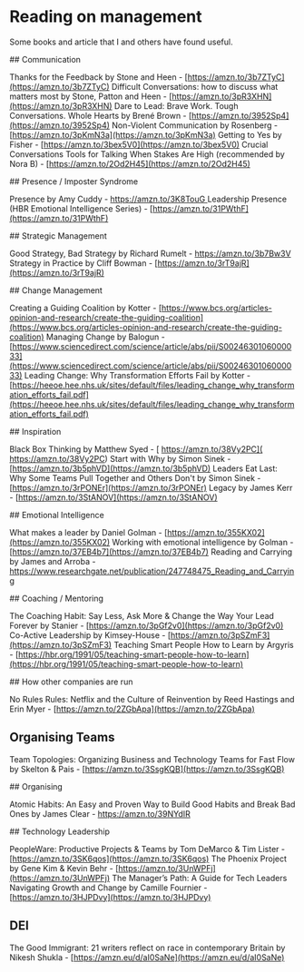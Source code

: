 # Reading on management

Some books and article that I and others have found useful.

## Communication

Thanks for the Feedback by Stone and Heen - [https://amzn.to/3b7ZTyC](https://amzn.to/3b7ZTyC)
Difficult Conversations: how to discuss what matters most by Stone, Patton and Heen - [https://amzn.to/3pR3XHN](https://amzn.to/3pR3XHN)
Dare to Lead: Brave Work. Tough Conversations. Whole Hearts by Brené Brown - [https://amzn.to/3952Sp4](https://amzn.to/3952Sp4)
Non-Violent Communication by Rosenberg - [https://amzn.to/3pKmN3a](https://amzn.to/3pKmN3a)
Getting to Yes by Fisher - [https://amzn.to/3bex5V0](https://amzn.to/3bex5V0)
Crucial Conversations Tools for Talking When Stakes Are High (recommended by Nora B) - [https://amzn.to/2Od2H45](https://amzn.to/2Od2H45)

## Presence / Imposter Syndrome

Presence by Amy Cuddy - [https://amzn.to/3K8TouG ](https://amzn.to/3K8TouG )
Leadership Presence (HBR Emotional Intelligence Series)  - [https://amzn.to/31PWthF](https://amzn.to/31PWthF)

## Strategic Management

Good Strategy, Bad Strategy by Richard Rumelt - [https://amzn.to/3b7Bw3V ](https://amzn.to/3b7Bw3V )
Strategy in Practice by Cliff Bowman - [https://amzn.to/3rT9ajR](https://amzn.to/3rT9ajR)

## Change Management

Creating a Guiding Coalition by Kotter - [https://www.bcs.org/articles-opinion-and-research/create-the-guiding-coalition](https://www.bcs.org/articles-opinion-and-research/create-the-guiding-coalition)
Managing Change by Balogun - [https://www.sciencedirect.com/science/article/abs/pii/S0024630106000033](https://www.sciencedirect.com/science/article/abs/pii/S0024630106000033)
Leading Change: Why Transformation Efforts Fail by Kotter - [https://heeoe.hee.nhs.uk/sites/default/files/leading_change_why_transformation_efforts_fail.pdf](https://heeoe.hee.nhs.uk/sites/default/files/leading_change_why_transformation_efforts_fail.pdf)

## Inspiration 

Black Box Thinking by Matthew Syed - [ https://amzn.to/38Vy2PC]( https://amzn.to/38Vy2PC)
Start with Why by Simon Sinek - [https://amzn.to/3b5phVD](https://amzn.to/3b5phVD)
Leaders Eat Last: Why Some Teams Pull Together and Others Don't by Simon Sinek - [https://amzn.to/3rPONEr](https://amzn.to/3rPONEr)
Legacy by James Kerr - [https://amzn.to/3StANOV](https://amzn.to/3StANOV)

## Emotional Intelligence

What makes a leader by Daniel Golman - [https://amzn.to/355KX02](https://amzn.to/355KX02)
Working with emotional intelligence by Golman - [https://amzn.to/37EB4b7](https://amzn.to/37EB4b7)
Reading and Carrying by James and Arroba - [https://www.researchgate.net/publication/247748475_Reading_and_Carrying ](https://www.researchgate.net/publication/247748475_Reading_and_Carrying )

## Coaching / Mentoring

The Coaching Habit: Say Less, Ask More & Change the Way Your Lead Forever by Stanier - [https://amzn.to/3pGf2v0](https://amzn.to/3pGf2v0)
Co-Active Leadership by Kimsey-House - [https://amzn.to/3pSZmF3](https://amzn.to/3pSZmF3)
Teaching Smart People How to Learn by Argyris - [https://hbr.org/1991/05/teaching-smart-people-how-to-learn](https://hbr.org/1991/05/teaching-smart-people-how-to-learn)

## How other companies are run

No Rules Rules: Netflix and the Culture of Reinvention by Reed Hastings and Erin Myer - [https://amzn.to/2ZGbApa](https://amzn.to/2ZGbApa)

## Organising Teams

Team Topologies: Organizing Business and Technology Teams for Fast Flow by Skelton & Pais - [https://amzn.to/3SsgKQB](https://amzn.to/3SsgKQB)

## Organising

Atomic Habits: An Easy and Proven Way to Build Good Habits and Break Bad Ones by James Clear - [https://amzn.to/39NYdIR ](https://amzn.to/39NYdIR )


## Technology Leadership

PeopleWare: Productive Projects & Teams by Tom DeMarco & Tim Lister - [https://amzn.to/3SK6qos](https://amzn.to/3SK6qos)
The Phoenix Project by Gene Kim & Kevin Behr - [https://amzn.to/3UnWPFj](https://amzn.to/3UnWPFj)
The Manager’s Path: A Guide for Tech Leaders Navigating Growth and Change by Camille Fournier - [https://amzn.to/3HJPDvy](https://amzn.to/3HJPDvy)

## DEI

The Good Immigrant: 21 writers reflect on race in contemporary Britain by Nikesh Shukla - [https://amzn.eu/d/aI0SaNe](https://amzn.eu/d/aI0SaNe)
